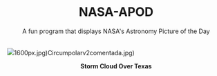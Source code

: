 <div align="center">
  <h1>
    NASA-APOD
  </h1>
</div>
  
<div align="center">
  A fun program that displays NASA's Astronomy Picture of the Day
</div>

<br>

![](https://apod.nasa.gov/apod/image/2408/StormCloud_Rowe_960.jpg)1600px.jpg)Circumpolarv2comentada.jpg)

<p align = "center">
  <b>Storm Cloud Over Texas</b>
</p>
